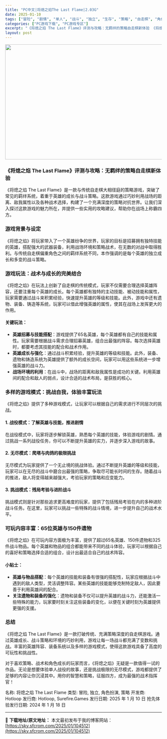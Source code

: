 ```yaml
---
title: "PC中文|将熄之焰The Last Flame|2.03G"
date: 2025-01-10
tags: ["冒险", "剧情", "单人", "战斗", "独立", "生存", "策略", "自走棋", "角色扮演"]
categories: ["PC游戏下载", "PC游戏专区"]
excerpt: "《将熄之焰 The Last Flame》评测与攻略：无羁绊的策略自走棋新体验 《将熄之焰 The Last Flame》是一款与传统自走棋大相径庭的策略游戏，突破了常见的羁绊系统，着重于英雄的成长与战斗策略。这款游戏通过巧妙利用战场的距离、敌我属性以及各种战术选择，构建了一个充满深度的策略对抗世界&hellip;"
layout: post
---
```


<img class="aligncenter size-full wp-image-104513" src="https://sky.sfcrom.com/wp-content/uploads/2025/01/2025011002422217.webp" alt="" width="660" height="370" />
<h3>《将熄之焰 The Last Flame》评测与攻略：无羁绊的策略自走棋新体验</h3>
《将熄之焰 The Last Flame》是一款与传统自走棋大相径庭的策略游戏，突破了常见的羁绊系统，着重于英雄的成长与战斗策略。这款游戏通过巧妙利用战场的距离、敌我属性以及各种战术选择，构建了一个充满深度的策略对抗世界。让我们深入探讨这款游戏的魅力所在，并提供一些实用的攻略建议，帮助你在战场上称霸四方。
<h3>游戏背景与设定</h3>
《将熄之焰》将玩家带入了一个英雄纷争的世界，玩家的目标是招募拥有独特技能的英雄，搭配强大的武器装备，利用战场环境和策略战术，在无数的对战中取得胜利。与传统自走棋偏重角色之间的羁绊系统不同，本作强调的是每个英雄的独立成长和多变的战斗策略。
<h3>游戏玩法：战术与成长的完美结合</h3>
《将熄之焰》在玩法上创新了自走棋的传统模式，玩家不仅需要合理选择英雄阵容，还要注重每个英雄的成长。每个英雄都有独特的主动技能、被动技能和属性，玩家需要通过战斗来积累经验，快速提升英雄的等级和技能。此外，游戏中还有遗物、装备、铸造等系统，玩家可以借此增强英雄的属性，使其在战场上发挥更大的作用。
<h4>关键玩法：</h4>
<ul>
 	<li><strong>英雄招募与技能搭配</strong>：游戏提供了65名英雄，每个英雄都有自己的技能和属性。玩家需要根据战斗需求合理招募英雄，组合出最强的阵容。每次选择英雄时，都要考虑其技能的配合和战术作用。</li>
 	<li><strong>英雄成长与强化</strong>：通过战斗积累经验，提升英雄的等级和技能。此外，装备、遗物和铸造系统为英雄提供了额外的成长空间，玩家可以用这些系统进一步增强英雄的战斗力。</li>
 	<li><strong>战场环境的利用</strong>：在战斗中，战场的距离和敌我属性是成功的关键。利用英雄间的配合和敌人的弱点，设计合适的战术布局，是获胜的核心。</li>
</ul>
<h3>多样的游戏模式：挑战自我，体验丰富玩法</h3>
《将熄之焰》提供了多种游戏模式，让玩家可以根据自己的需求进行不同层次的挑战。
<h4>1. <strong>战役模式</strong>：了解英雄与技能，推进剧情</h4>
在战役模式中，玩家将逐步解锁英雄，熟悉每个英雄的技能，体验游戏的剧情。通过挑战一系列战役任务，你可以不断提升英雄的实力，并逐步深入游戏的故事。
<h4>2. <strong>无尽模式</strong>：爬塔与肉鸽的极限挑战</h4>
无尽模式为玩家提供了一个无止境的挑战体验。通过不断提升英雄的等级和技能，玩家可以在无尽的战斗中磨合出最强的策略，争取尽可能长时间的生存。随着战斗的推进，敌人将变得越来越强大，考验玩家的策略和应变能力。
<h4>3. <strong>挑战模式</strong>：残局考验与进阶战斗</h4>
挑战模式则是针对那些追求更高难度的玩家，提供了包括残局考验在内的多种进阶战斗任务。在这里，玩家可以挑战一些特殊的战斗情境，进一步提升自己的战术水平。
<h3>可玩内容丰富：65位英雄与150件遗物</h3>
《将熄之焰》在可玩内容方面极为丰富，提供了超过65名英雄、150件遗物和325件战斗物品。每个英雄和物品的组合都能带来不同的战斗体验，玩家可以根据自己的喜好和策略选择合适的组合，设计出最适合自己的战术阵容。
<h4>小贴士：</h4>
<ul>
 	<li><strong>英雄与物品搭配</strong>：每个英雄的技能和装备有很强的搭配性，玩家应根据战斗中遇到的敌人类型，灵活调整阵容。某些英雄的技能能够克制特定敌人，因此要善于利用英雄间的配合。</li>
 	<li><strong>关注遗物和装备的强化</strong>：遗物和装备不仅可以提升英雄的战斗力，还能激活一些特殊的能力，玩家要时刻关注这些装备的变化，以便在关键时刻为英雄提供更强的支援。</li>
</ul>
<h3>总结</h3>
《将熄之焰 The Last Flame》是一款打破传统、充满策略深度的自走棋游戏。通过英雄成长、战斗策略和环境的巧妙利用，游戏让每一场战斗都充满了变数和挑战。丰富的英雄阵容、装备系统以及多样的游戏模式，使得这款游戏具备了高度的可玩性和挑战性。

对于喜欢策略、战术和角色成长的玩家而言，《将熄之焰》无疑是一款值得一试的作品。无论是想要体验单人战役的故事，还是挑战极限的无尽模式，游戏都提供了足够的内容让你沉浸其中。用你的智慧和策略，征服四方，成为最强的战术指挥官！

名称: 将熄之焰 The Last Flame
类型: 冒险, 独立, 角色扮演, 策略
开发商: Hotloop
发行商: Hotloop, Surefire.Games
发行日期: 2025 年 1 月 10 日
抢先体验发行日期: 2024 年 1 月 18 日

---
📖 **下载地址/原文地址：** 本文最初发布于我的博客网站：[https://sky.sfcrom.com/2025/01/104512](https://sky.sfcrom.com/2025/01/104512)
